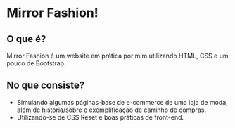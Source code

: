 # Mirror Fashion!

## O que é?

Mirror Fashion é um website em prática por mim utilizando HTML, CSS e um pouco de Bootstrap.

## No que consiste?

- Simulando algumas páginas-base de e-commerce de uma loja de moda, além de história/sobre e exemplificação de carrinho de compras.
- Utilizando-se de CSS Reset e boas práticas de front-end.
